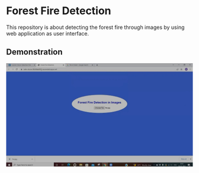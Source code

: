 # Forest Fire Detection
This repository is about detecting the forest fire through images by using web application as user interface.

<h2>Demonstration</h2>
<a href="https://drive.google.com/file/d/15bSmJasBnJiOWIl-a9pN1axjPds4DCT3/view?usp=drivesdk" target="_blank" title="Demo Video"><img src="FFD.jpg" alt="FFD"/></a>

